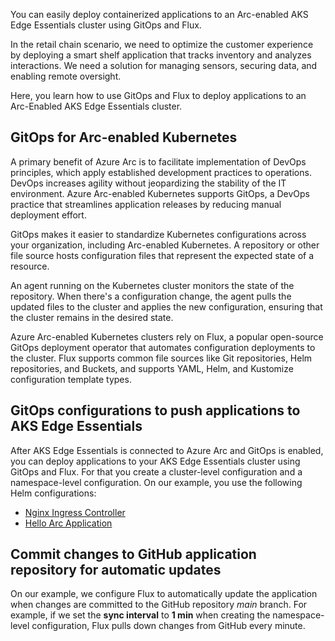 You can easily deploy containerized applications to an Arc-enabled AKS Edge Essentials cluster using GitOps and Flux.

In the retail chain scenario, we need to optimize the customer experience by deploying a smart shelf application that tracks inventory and analyzes interactions. We need a solution for managing sensors, securing data, and enabling remote oversight.

Here, you learn how to use GitOps and Flux to deploy applications to an Arc-Enabled AKS Edge Essentials cluster.

## GitOps for Arc-enabled Kubernetes

A primary benefit of Azure Arc is to facilitate implementation of DevOps principles, which apply established development practices to operations. DevOps increases agility without jeopardizing the stability of the IT environment. Azure Arc-enabled Kubernetes supports GitOps, a DevOps practice that streamlines application releases by reducing manual deployment effort.

GitOps makes it easier to standardize Kubernetes configurations across your organization, including Arc-enabled Kubernetes. A repository or other file source hosts configuration files that represent the expected state of a resource.

An agent running on the Kubernetes cluster monitors the state of the repository. When there's a configuration change, the agent pulls the updated files to the cluster and applies the new configuration, ensuring that the cluster remains in the desired state.

Azure Arc-enabled Kubernetes clusters rely on Flux, a popular open-source GitOps deployment operator that automates configuration deployments to the cluster. Flux supports common file sources like Git repositories, Helm repositories, and Buckets, and supports YAML, Helm, and Kustomize configuration template types.

## GitOps configurations to push applications to AKS Edge Essentials

After AKS Edge Essentials is connected to Azure Arc and GitOps is enabled, you can deploy applications to your AKS Edge Essentials cluster using GitOps and Flux. For that you create a cluster-level configuration and a namespace-level configuration. On our example, you use the following Helm configurations:

- [Nginx Ingress Controller](https://github.com/microsoft/azure-arc-jumpstart-apps/blob/main/nginx/release/nginx-ingress.yaml)
- [Hello Arc Application](https://github.com/microsoft/azure-arc-jumpstart-apps/blob/main/hello-arc/releases/app/hello-arc.yaml)

## Commit changes to GitHub application repository for automatic updates

On our example, we configure Flux to automatically update the application when changes are committed to the GitHub repository *main* branch. For example, if we set the **sync interval** to **1 min** when creating the namespace-level configuration, Flux pulls down changes from GitHub every minute.